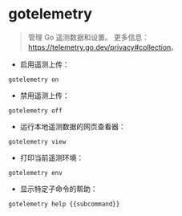 # gotelemetry

> 管理 Go 遥测数据和设置。
> 更多信息：<https://telemetry.go.dev/privacy#collection>。

- 启用遥测上传：

`gotelemetry on`

- 禁用遥测上传：

`gotelemetry off`

- 运行本地遥测数据的网页查看器：

`gotelemetry view`

- 打印当前遥测环境：

`gotelemetry env`

- 显示特定子命令的帮助：

`gotelemetry help {{subcommand}}`